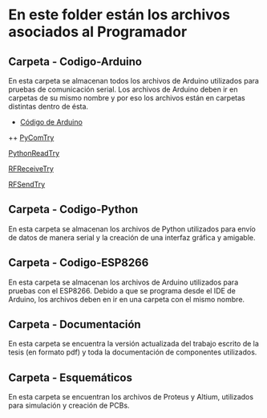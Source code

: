 # En este folder están los archivos asociados al Programador

## Carpeta - Codigo-Arduino
En esta carpeta se almacenan todos los archivos de Arduino utilizados para pruebas de comunicación serial. Los archivos de Arduino deben ir en carpetas de su mismo nombre y por eso los archivos están en carpetas distintas dentro de ésta. 

+ [Código de Arduino](https://github.com/larivera-UVG/Estimulador-Nervio-Vago/tree/master/Programador/Codigo-Arduino)

++ [PyComTry](https://github.com/larivera-UVG/Estimulador-Nervio-Vago/tree/master/Programador/Codigo-Arduino/PyComTry)

[PythonReadTry](https://github.com/larivera-UVG/Estimulador-Nervio-Vago/tree/master/Programador/Codigo-Arduino/PythonReadTry)

[RFReceiveTry](https://github.com/larivera-UVG/Estimulador-Nervio-Vago/tree/master/Programador/Codigo-Arduino/RFReceiveTry)

[RFSendTry](https://github.com/larivera-UVG/Estimulador-Nervio-Vago/tree/master/Programador/Codigo-Arduino/RFSendTry)

## Carpeta - Codigo-Python
En esta carpeta se almacenan los archivos de Python utilizados para envío de datos de manera serial y la creación de una interfaz gráfica y amigable. 

## Carpeta - Codigo-ESP8266
En esta carpeta se almacenan los archivos de Arduino utilizados para pruebas con el ESP8266. Debido a que se programa desde el IDE de Arduino, los archivos deben en ir en una carpeta con el mismo nombre.

## Carpeta - Documentación
En esta carpeta se encuentra la versión actualizada del trabajo escrito de la tesis (en formato pdf) y toda la documentación de componentes utilizados.

## Carpeta - Esquemáticos
En esta carpeta se encuentran los archivos de Proteus y Altium, utilizados para simulación y creación de PCBs. 

